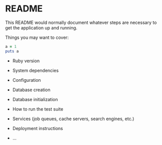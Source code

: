 # README

This README would normally document whatever steps are necessary to get the
application up and running.

Things you may want to cover:

```ruby
a = 1
puts a
```

* Ruby version

* System dependencies

* Configuration

* Database creation

* Database initialization

* How to run the test suite

* Services (job queues, cache servers, search engines, etc.)

* Deployment instructions

* ...
